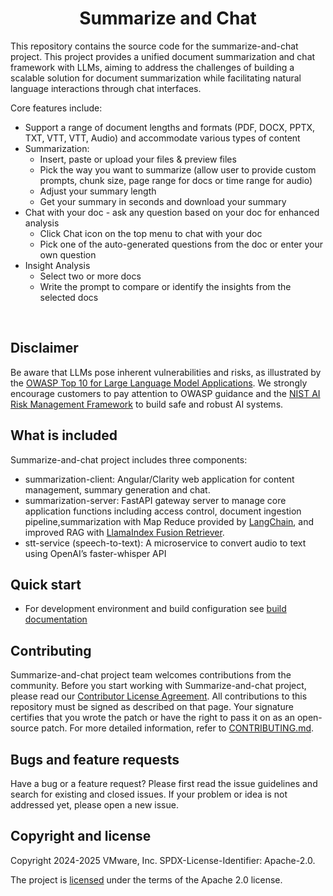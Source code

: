 <div align='center'> <h1>Summarize and Chat</h1> </div>

This repository contains the source code for the summarize-and-chat project. This project provides a unified document summarization and chat framework with LLMs, aiming to address the challenges of building a scalable solution for document summarization while facilitating natural language interactions through chat interfaces. 

Core features include:

- Support a range of document lengths and formats (PDF, DOCX, PPTX, TXT, VTT, VTT, Audio) and accommodate various types of content
- Summarization:
  - Insert, paste or upload your files & preview files
  - Pick the way you want to summarize (allow user to provide custom prompts, chunk size, page range for docs or time range for audio)
  - Adjust your summary length
  - Get your summary in seconds and download your summary
- Chat with your doc - ask any question based on your doc for enhanced analysis
  - Click Chat icon on the top menu to chat with your doc
  - Pick one of the auto-generated questions from the doc or enter your own question
- Insight Analysis
  - Select two or more docs
  - Write the prompt to compare or identify the insights from the selected docs
  
<br>

## Disclaimer
Be aware that LLMs pose inherent vulnerabilities and risks, as illustrated by the [OWASP Top 10 for Large Language Model Applications](https://owasp.org/www-project-top-10-for-large-language-model-applications/). We strongly encourage customers to pay attention to OWASP guidance and the [NIST AI Risk Management Framework](https://www.nist.gov/itl/ai-risk-management-framework) to build safe and robust AI systems.

## What is included

Summarize-and-chat project includes three components:

- summarization-client: Angular/Clarity web application for content management, summary generation and chat.
- summarization-server: FastAPI gateway server to manage core application functions including access control, document ingestion pipeline,summarization with Map Reduce provided by [LangChain](https://python.langchain.com/v0.2/docs/introduction/), and improved RAG with [LlamaIndex Fusion Retriever](https://docs.llamaindex.ai/en/stable/examples/retrievers/reciprocal_rerank_fusion/).
- stt-service (speech-to-text): A microservice to convert audio to text using OpenAI’s faster-whisper API

## Quick start

- For development environment and build configuration see [build documentation](BUILD.md)

## Contributing

Summarize-and-chat project team welcomes contributions from the community. Before you start working with Summarize-and-chat project, please
read our [Contributor License Agreement](https://cla.vmware.com/cla/1/preview). All contributions to this repository must be
signed as described on that page. Your signature certifies that you wrote the patch or have the right to pass it on
as an open-source patch. For more detailed information, refer to [CONTRIBUTING.md](CONTRIBUTING_CLA.md).

## Bugs and feature requests

Have a bug or a feature request? Please first read the issue guidelines and search for existing and closed issues. If your problem or idea is not addressed yet, please open a new issue.
<br>

## Copyright and license

Copyright 2024-2025 VMware, Inc.
SPDX-License-Identifier: Apache-2.0.

The project is [licensed](https://github.com/vmware-ai-labs/VMware-generative-ai-reference-architecture/blob/main/LICENSE) under the terms of the Apache 2.0 license.